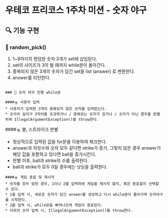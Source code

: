 # 우테코 프리코스 1주차 미션 - 숫자 야구

## 🔍 기능 구현 



### 🚀 random_pick()

1. 1~9까지의 랜덤한 숫자 3개가 set에 삽입된다.
2. set의 사이즈가 3이 될 때까지 while문이 돌아간다.
3. 중복되지 않은 3개의 숫자가 담긴 set을 list (answer) 로 변환한다.
4. answer를 리턴한다. 



```

### 🚀 숫자 야구 진행 while문

####🛸 사용자 입력
* 사용자가 입력한 3개의 중복되지 않은 숫자를 입력받는다.
* 숫자의 길이가 3자리를 초과하거나 / 중복되는 숫자가 있거나 / 숫자가 아닌 경우를 판별하여 IllegalArgumentException()를 throw한다.
```
####🛸 볼, 스트라이크 판별
* 정상적으로 입력된 값을 for문을 이용하여 체크한다.
* answer과 자릿수와 숫자 모두 같다면 strike가 증가, 그렇지 않은 경우 answer가 해당 값을 포함하고 있다면 ball을 증가시킨다.
* 판별 이후, ball과 strike의 수를 출력한다.
* ball과 strike가 모두 0일 경우에는 낫싱을 출력한다.
  
```
####🛸 게임 종료 및 재시작
* 숫자를 모두 맞힌 경우, 1이나 2를 입력하여 게임을 재시작 할지, 혹은 종료할지 선택할 수 있다.
* 1을 입력 시, 새로운 숫자가 담긴 answer를 생성하고 다시 while문이 돌아가며 숫자야구를 시작한다.
* 2를 입력 시, while문을 빠져나오며 게임이 종료된다.
* 이외의 숫자 입력 시, IllegalArgumentException()를 throw한다.


